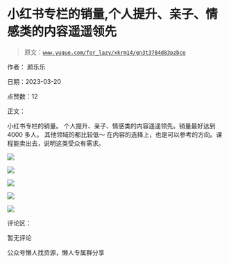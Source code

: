 # 小红书专栏的销量,个人提升、亲子、情感类的内容遥遥领先

> 原文：[`www.yuque.com/for_lazy/xkrm14/gn3t3784d83pzbce`](https://www.yuque.com/for_lazy/xkrm14/gn3t3784d83pzbce)



作者： 颜乐乐



日期：2023-03-20



点赞数：12



正文：



小红书专栏的销量。 个人提升、亲子、情感类的内容遥遥领先。销量最好达到 4000 多人。 其他领域的都比较低～ 在内容的选择上，也是可以参考的方向。课程能卖出去，说明这类受众有需求。



![](img/c43a38360e324069dcd6296b4d43fd02.png)  

![](img/786050a375d7dae0ac7bc3640b83fd99.png)  

![](img/eb6d962cd8b3dc685e47260dfd28f485.png)  

![](img/33659e44e589c50b880b787042e55b17.png)  

![](img/f6d8805db5b981f75cbd063d0a2b4faa.png)  

评论区：



暂无评论



公众号懒人找资源，懒人专属群分享

